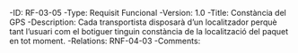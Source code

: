 -ID: RF-03-05
-Type:  Requisit Funcional
-Version: 1.0
-Title: Constància del GPS
-Description:  Cada transportista disposarà d’un localitzador perquè tant l’usuari com el botiguer tinguin constància de la localització del paquet en tot moment.
-Relations: RNF-04-03
-Comments: 
